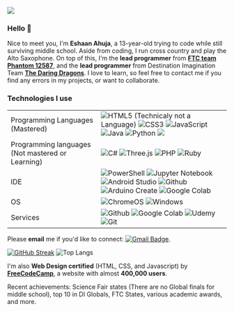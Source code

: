 ![](http://github-profile-summary-cards.vercel.app/api/cards/profile-details?username=ahujaesh&theme=transparent)


### Hello 👋
Nice to meet you, I'm **Eshaan Ahuja**, a 13-year-old trying to code while still surviving middle school. Aside from coding, I run cross country and play the Alto Saxophone. On top of this, I'm the **lead programmer** from [**FTC team Phantom 12587**](https://phantom12857.com), and the **lead programmer** from Destination Imagination Team [**The Daring Dragons**](https://ahujaesh.github.io). I love to learn, so feel free to contact me if you find any errors in my projects, or want to collaborate.
 
### Technologies I use
|||
| ------------- | ------------- |
| Programming Languages (Mastered) |  ![HTML5](https://img.shields.io/badge/html5-%23E34F26.svg?style=plastic&logo=html5&logoColor=white) (Technicaly not a Language) ![CSS3](https://img.shields.io/badge/css3-%231572B6.svg?style=plastic&logo=css3&logoColor=white) ![JavaScript](https://img.shields.io/badge/javascript-%23323330.svg?style=plastic&logo=javascript&logoColor=%23F7DF1E) ![Java](https://img.shields.io/badge/java-%23ED8B00.svg?style=plastic&logo=openjdk&logoColor=white) ![Python](https://img.shields.io/badge/python-3670A0?style=plastic&logo=python&logoColor=ffdd54) <img src="https://img.shields.io/badge/-.INO_(Arduino%20code)-blue.svg?style=plastic&logo=arduino">|
| Programming languages (Not mastered or Learning) |![C#](https://img.shields.io/badge/c%23-%23239120.svg?style=plastic&logo=csharp&logoColor=white) ![Three.js](https://img.shields.io/badge/Three.js-000000?logo=Three.js&logoColor=white&style=plastic) ![PHP](https://img.shields.io/badge/php-%23777BB4.svg?style=plastic&logo=php&logoColor=white) ![Ruby](https://img.shields.io/badge/Ruby-%23CC342D.svg?style=plastic&logo=ruby&logoColor=white)|
| IDE | ![PowerShell](https://img.shields.io/badge/PowerShell-%235391FE.svg?style=plastic&logo=powershell&logoColor=white) ![Jupyter Notebook](https://img.shields.io/badge/Jupyter_Notebook-%23FA0F00.svg?style=plastic&logo=jupyter&logoColor=white) ![Android Studio](https://img.shields.io/badge/Android%20Studio-3DDC84?logo=androidstudio&logoColor=white&style=plastic) ![Github](https://img.shields.io/badge/GitHub-black?logo=github&logoColor=white&style=plastic) ![Arduino Create](https://img.shields.io/badge/Arduino%20Create-00979c?logo=arduino&logoColor=white&style=plastic) ![Google Colab](https://img.shields.io/badge/Google_Colab-orange?style=plastic&logo=google&logoColor=white)|
| OS | ![ChromeOS](https://img.shields.io/badge/ChromeOS-black?logo=google&logoColor=white&style=plastic) ![Windows](https://img.shields.io/badge/Windows-black?logo=windows&style=plastic)|
| Services | ![Github](https://img.shields.io/badge/GitHub-black?logo=github&logoColor=white&style=plastic) ![Google Colab](https://img.shields.io/badge/Google_Colab-orange?style=plastic&logo=google&logoColor=white) 	![Udemy](https://img.shields.io/badge/Udemy-A435F0?style=plastic&logo=Udemy&logoColor=white) ![Git](https://img.shields.io/badge/Git-E44C30?style=plastic&logo=git&logoColor=white)|

 Please **email** me if you'd like to connect: [![Gmail Badge](https://img.shields.io/badge/-Gmail-c14438?style=flat-square&logo=Gmail&logoColor=white&link=mailto:ahuja.eshaan0+github@gmail.com&style=plastic)](mailto:ahuja.eshaan0+github@gmail.com).
 
[![GitHub Streak](https://streak-stats.demolab.com?user=ahujaesh&card_width=150&hide_total_contributions=true&hide_longest_streak=true&theme=transparent)](https://git.io/streak-stats)
![Top Langs](https://github-readme-stats.vercel.app/api/top-langs/?username=ahujaesh&layout=compact&theme=transparent&langs_count=7&hide=nix)

   I'm also **Web Design certified** (HTML, CSS, and Javascript) by [**FreeCodeCamp**](https://www.freecodecamp.org/), a website with almost **400,000 users**.

 Recent achievements: Science Fair states (There are no Global finals for middle school), top 10 in DI Globals, FTC States, various academic awards, and more.
